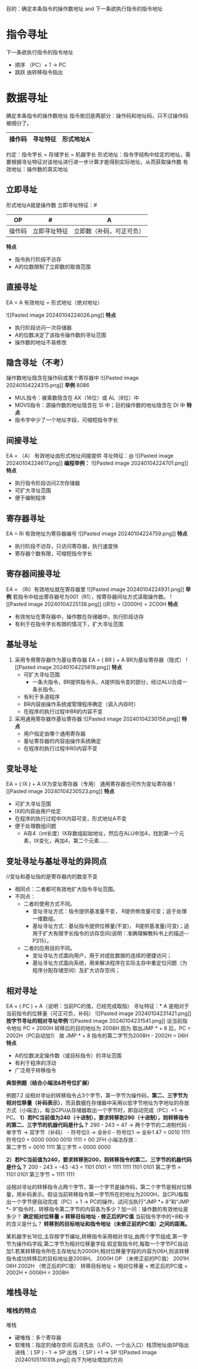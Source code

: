 目的：确定本条指令的操作数地址 and 下一条欲执行指令的指令地址
# 指令寻址

下一条欲执行指令的指令地址

- 顺序 （PC）+ 1 -> PC
- 跳跃 由转移指令指出
# 数据寻址

确定本条指令的操作数地址
指令依旧是两部分：操作码和地址码，只不过操作码被细分了。

| 操作码 | 寻址特征 | 形式地址A |
| ---- | ---- | ---- |
约定：指令字长 = 存储字长 = 机器字长
形式地址：指令字结构中给定的地址，需要根据寻址特征对该地址进行进一步计算才能得到实际地址，从而获取操作数
有效地址：操作数的真实地址
## 立即寻址

形式地址A就是操作数
立即寻址特征：#

| OP  | #   | A   |
| --- | --- | --- |
| 操作码    | 立即寻址特征    | 立即数（补码，可正可负）    |
**特点**
- 指令执行阶段不访存
- A的位数限制了立即数的取值范围

## 直接寻址

EA = A 有效地址 = 形式地址（绝对地址）

![[Pasted image 20240104224026.png]]
**特点**
- 执行阶段访问一次存储器
- A的位数决定了该指令操作数的寻址范围
- 操作数的地址不易修改
## 隐含寻址（不考）

操作数地址隐含在操作码或某个寄存器中
![[Pasted image 20240104224315.png]]
**举例**
8086
- MUL指令：被乘数隐含在 AX（16位）或 AL（8位）中
- MOVS指令：源操作数的地址隐含在 SI 中；目的操作数的地址隐含在 DI 中
**特点**
- 指令字中少了一个地址字段，可缩短指令字长
## 间接寻址

EA = （A） 有效地址由形式地址间接提供
寻址特征：@
![[Pasted image 20240104224617.png]]
**编程举例：**
![[Pasted image 20240104224701.png]]
**特点**
- 执行指令阶段访问2次存储器
- 可扩大寻址范围
- 便于编制程序
## 寄存器寻址

EA = Ri 有效地址为寄存器编号
![[Pasted image 20240104224759.png]]
**特点**
- 执行阶段不访存，只访问寄存器，执行速度快
- 寄存器个数有限，可缩短指令字长

## 寄存器间接寻址

EA = （Ri）有效地址就在寄存器里
![[Pasted image 20240104224931.png]]
**举例**
若指令中给出寄存器号为001（R1），按寄存器间址方式读取操作数。
![[Pasted image 20240104225138.png]]
((R1)) = (2000H) = 2C00H
**特点**
- 有效地址在寄存器中，操作数在存储器中，执行阶段访存
- 有利于在指令字长有限的情况下，扩大寻址范围
## 基址寻址

1. 采用专用寄存器作为基址寄存器
	EA = ( BR ) + A        BR为基址寄存器（隐式）
	![[Pasted image 20240104225819.png]]
	**特点**
	- 可扩大寻址范围
		- 一条大指令，BR提供指令头，A提供指令变的部分，经过ALU合成一条长指令。
	- 有利于多道程序
	- BR内容由操作系统或管理程序确定（调入内存时）
	- 在程序的执行过程中BR的内容不变
2. 采用通用寄存器作基址寄存器
	![[Pasted image 20240104230156.png]]
	**特点**
	- 用户指定由哪个通用寄存器
	- 基址寄存器的内容由操作系统确定
	- 在程序的执行过程中R0内容不变
## 变址寻址

EA = ( IX ) + A        IX为变址寄存器（专用） 通用寄存器也可作为变址寄存器
![[Pasted image 20240104230523.png]]
**特点**
 - 可扩大寻址范围
 - IX的内容由用户给定
 - 在程序的执行过程中IX内容可变，形式地址A不变
 - 便于处理数组问题
	 - A存4（int长度）IX存数组起始地址，然后在ALU中加4，找到第一个元素，IX变化，再加4，第二个元素……
 
## 变址寻址与基址寻址的异同点

//变址和基址指的是寄存器内的数变不变

- 相同点：二者都可有效地扩大指令寻址范围。
- 不同点：
	- 二者的使用方式不同。
		- 变址寻址方式：指令提供基准量不变， R提供修改量可变；适于处理一维数组。
		- 基址寻址方式：基址指令提供位移量(不变)， R提供基准量(可变)；适用于扩大有限字长指令的访存空间(说明：准确理解教科书上的描述--P315）。
	- 二者的应用目的不同。
		- 变址寻址方式面向用户，用于对成批数据的连续的便捷访问；
		- 基址寻址方式面向系统，用来解决程序在实际主存中重定位问题（为程序分配存储空间）及扩大访存空间；

## 相对寻址

EA = ( PC ) + A（说明：当前PC的值，已经完成取指）
寻址特征：*
A 是相对于当前指令的位移量（可正可负，补码）
![[Pasted image 20240104231421.png]]
**按字节寻址的相对寻址举例**
![[Pasted image 20240104231541.png]]
设当前指令地址 PC = 2000H
转移后的目的地址为 2008H
因为 取出JMP *  + 8 后，PC = 2002H（PC自动加1）
故 JMP * + 8 指令的第二字节为2008H - 2002H = 06H
**特点**
- A的位数决定操作数（或目标指令）的寻址范围
- 有利于程序的浮动
- 广泛用于转移指令

**典型例题（结合小端法&符号位扩展）**

例题7.2    设相对寻址的转移指令占3个字节，第一字节为操作码，**第二、三字节为相对位移量（补码表示）**，而且数据在存储器中采用以低字节地址为字地址的存放方式（小端法）。每当CPU从存储器取出一个字节时，即自动完成（PC）+1 → PC。
**1）若PC当前值为240（十进制），要求转移到290（十进制），则转移指令的第二、三字节的机器代码是什么？**
	290 - 243 = 47 -> 两个字节的二进制代码
	- 单字节 -> 双字节（补码）
		- 符号位0 -> 全补0
		- 符号位1 -> 全补1
	47 = 0010 1111 符号位0 = 0000 0000 0010 1111 = 00 2FH
	小端法存放：	
		第二字节 = 0010 1111
		第三字节 = 0000 0000 

**2）若PC当前值为240，要求转移到200，则转移指令的第二、三字节的机器代码是什么？**
	200 - 243 = -43
	-43  = 1101 0101 = 1111 1111 1101 0101
	第二字节 = 1101 0101
	第三字节 = 1111 1111

设相对寻址的转移指令占两个字节，第一个字节是操作码，第二个字节是相对位移量，用补码表示。假设当前转移指令第一字节所在的地址为2000H，且CPU每取出一个字节便自动完成（PC）+ 1 → PC的操作。试问当执行“JMP  \*+ 8”和“JMP  \*- 9”指令时，转移指令第二字节的内容各为多少？加一问：操作数的有效地址是多少？
**确定相对位移量 = 转移目标地址 - 修正后的PC值**
当前指令字中的+8和-9的含义是什么？
**转移到的目标地址和指令地址（未修正前的PC值）之间的距离。**

某机器字长16位,主存按字节编址,转移指令采用相对寻址,由两个字节组成,第一字节为操作码字段,第二字节为相对位移量字段.假定取指令时,每取一个字节PC自动加1.若某转移指令所在主存地址为2000H,相对位移量字段的内容为06H,则该转移指令成功转移后的目标地址是2008H。
	2000H OP （未修正前的PC值）
	2001H 06H
	2002H （修正后的PC值）
	转移目标地址 = 相对位移量 + 修正后的PC值 = 2002H + 0006H = 2008H

## 堆栈寻址
### 堆栈的特点

堆栈
- 硬堆栈：多个寄存器
- 软堆栈：指定的储存空间
后进先出（LIFO，一个出入口）栈顶地址由SP指出
进栈：( SP ) - 1 -> SP
出栈：( SP ) +1 -> SP
![[Pasted image 20240105110318.png]]
向下为地址增加的方向